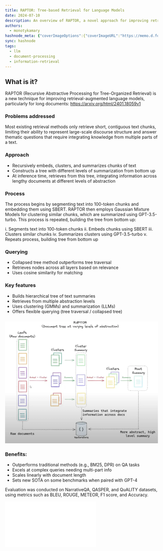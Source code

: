 ```yaml
---
title: RAPTOR: Tree-based Retrieval for Language Models
date: 2024-07-10
description: An overview of RAPTOR, a novel approach for improving retrieval-augmented language models for long documents using hierarchical tree summaries.
authors:
  - monotykamary
hashnode_meta: {"coverImageOptions":{"coverImageURL":"https://memo.d.foundation/playground/ai/assets/raptor-llm-retrieval-excalidraw.webp"},"id":"670f4d40b868e6913d1b53e9","slug":"raptor-tree-based-retrieval-for-language-models"}
sync: hashnode
tags:
  - llm
  - document-processing
  - information-retrieval
---
```


## What is it?

RAPTOR (Recursive Abstractive Processing for Tree-Organized Retrieval) is a new technique for improving retrieval-augmented language models, particularly for long documents: https://arxiv.org/html/2401.18059v1

### Problems addressed

Most existing retrieval methods only retrieve short, contiguous text chunks, limiting their ability to represent large-scale discourse structure and answer thematic questions that require integrating knowledge from multiple parts of a text.

### Approach

- Recursively embeds, clusters, and summarizes chunks of text
- Constructs a tree with different levels of summarization from bottom up
- At inference time, retrieves from this tree, integrating information across lengthy documents at different levels of abstraction

### Process

The process begins by segmenting text into 100-token chunks and embedding them using SBERT. RAPTOR then employs Gaussian Mixture Models for clustering similar chunks, which are summarized using GPT-3.5-turbo. This process is repeated, building the tree from bottom up:

i. Segments text into 100-token chunks ii. Embeds chunks using SBERT iii. Clusters similar chunks iv. Summarizes clusters using GPT-3.5-turbo v. Repeats process, building tree from bottom up

### Querying

- Collapsed tree method outperforms tree traversal
- Retrieves nodes across all layers based on relevance
- Uses cosine similarity for matching

### Key features

- Builds hierarchical tree of text summaries
- Retrieves from multiple abstraction levels
- Uses clustering (GMMs) and summarization (LLMs)
- Offers flexible querying (tree traversal / collapsed tree)

![](assets/raptor-llm-retrieval-excalidraw.webp)

### Benefits:

- Outperforms traditional methods (e.g., BM25, DPR) on QA tasks
- Excels at complex queries needing multi-part info
- Scales linearly with document length
- Sets new SOTA on some benchmarks when paired with GPT-4

Evaluation was conducted on NarrativeQA, QASPER, and QuALITY datasets, using metrics such as BLEU, ROUGE, METEOR, F1 score, and Accuracy.

![](assets/raptor-llm-retrieval.pdf)
